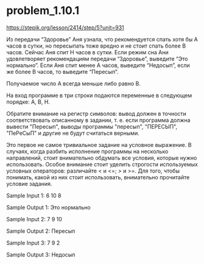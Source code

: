 # problem_1.10.1
https://stepik.org/lesson/2414/step/5?unit=931

Из передачи “Здоровье” Аня узнала, что рекомендуется спать хотя бы A часов в сутки, но пересыпать тоже вредно и не стоит спать более B часов. Сейчас Аня спит H часов в сутки. Если режим сна Ани удовлетворяет рекомендациям передачи “Здоровье”, выведите “Это нормально”. Если Аня спит менее A часов, выведите “Недосып”, если же более B часов, то выведите “Пересып”.

Получаемое число A всегда меньше либо равно B.

На вход программе в три строки подаются переменные в следующем порядке: A, B, H.

Обратите внимание на регистр символов: вывод должен в точности соответствовать описанному в задании, т. е. если программа должна вывести "Пересып", выводы программы "пересып", "ПЕРЕСЫП", "ПеРеСыП" и другие не будут считаться верными.

Это первое не самое тривиальное задание на условное выражение. В случаях, когда разбить исполнение программы на несколько направлений, стоит внимательно обдумать все условия, которые нужно использовать. Особое внимание стоит уделить строгости используемых условных операторов: различайте < и <=; > и >=. Для того, чтобы понимать, какой из них стоит использовать, внимательно прочитайте условие задания.

Sample Input 1:
6
10
8

Sample Output 1:
Это нормально

Sample Input 2:
7
9
10

Sample Output 2:
Пересып

Sample Input 3:
7
9
2

Sample Output 3:
Недосып
